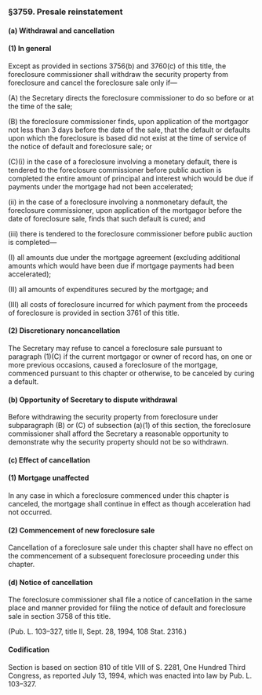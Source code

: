 ### §3759. Presale reinstatement ###

#### (a) Withdrawal and cancellation ####

#### (1) In general ####

Except as provided in sections 3756(b) and 3760(c) of this title, the foreclosure commissioner shall withdraw the security property from foreclosure and cancel the foreclosure sale only if—

(A) the Secretary directs the foreclosure commissioner to do so before or at the time of the sale;

(B) the foreclosure commissioner finds, upon application of the mortgagor not less than 3 days before the date of the sale, that the default or defaults upon which the foreclosure is based did not exist at the time of service of the notice of default and foreclosure sale; or

(C)(i) in the case of a foreclosure involving a monetary default, there is tendered to the foreclosure commissioner before public auction is completed the entire amount of principal and interest which would be due if payments under the mortgage had not been accelerated;

(ii) in the case of a foreclosure involving a nonmonetary default, the foreclosure commissioner, upon application of the mortgagor before the date of foreclosure sale, finds that such default is cured; and

(iii) there is tendered to the foreclosure commissioner before public auction is completed—

(I) all amounts due under the mortgage agreement (excluding additional amounts which would have been due if mortgage payments had been accelerated);

(II) all amounts of expenditures secured by the mortgage; and

(III) all costs of foreclosure incurred for which payment from the proceeds of foreclosure is provided in section 3761 of this title.

#### (2) Discretionary noncancellation ####

The Secretary may refuse to cancel a foreclosure sale pursuant to paragraph (1)(C) if the current mortgagor or owner of record has, on one or more previous occasions, caused a foreclosure of the mortgage, commenced pursuant to this chapter or otherwise, to be canceled by curing a default.

#### (b) Opportunity of Secretary to dispute withdrawal ####

Before withdrawing the security property from foreclosure under subparagraph (B) or (C) of subsection (a)(1) of this section, the foreclosure commissioner shall afford the Secretary a reasonable opportunity to demonstrate why the security property should not be so withdrawn.

#### (c) Effect of cancellation ####

#### (1) Mortgage unaffected ####

In any case in which a foreclosure commenced under this chapter is canceled, the mortgage shall continue in effect as though acceleration had not occurred.

#### (2) Commencement of new foreclosure sale ####

Cancellation of a foreclosure sale under this chapter shall have no effect on the commencement of a subsequent foreclosure proceeding under this chapter.

#### (d) Notice of cancellation ####

The foreclosure commissioner shall file a notice of cancellation in the same place and manner provided for filing the notice of default and foreclosure sale in section 3758 of this title.

(Pub. L. 103–327, title II, Sept. 28, 1994, 108 Stat. 2316.)

#### Codification ####

Section is based on section 810 of title VIII of S. 2281, One Hundred Third Congress, as reported July 13, 1994, which was enacted into law by Pub. L. 103–327.